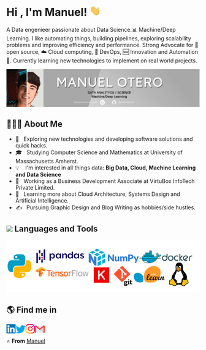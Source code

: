 

# Hi , I'm Manuel! <img src="https://raw.githubusercontent.com/manolito99/manolito99/master/img_gif/Hi.gif" width="29px"> 

A Data engenieer passionate about Data Science.:bar_chart: Machine/Deep Learning. I like automating things, building pipelines, exploring scalability problems and improving efficiency and performance. Strong Advocate for 📜 open source, :cloud: Cloud computing, 🚀 DevOps, :new: Innovation and Automation :robot:. Currently learning new technologies to implement on real world projects.

<img src="https://raw.githubusercontent.com/manolito99/manolito99/master/banner.png"> 
<!---
la foto de monica es de 1581x511
-->
<h2>👨🏻‍💻 About Me </h2>

- 🤔 &nbsp; Exploring new technologies and developing software solutions and quick hacks.
- 🎓 &nbsp; Studying Computer Science and Mathematics at University of Massachusetts Amherst.
- 💡 &nbsp;&nbsp; I'm interested in all things data: **Big Data, Cloud, Machine Learning and Data Science**
- 💼 &nbsp; Working as a Business Development Associate at VirtuBox InfoTech Private Limited.
- 🌱 &nbsp; Learning more about Cloud Architecture, Systems Design and Artificial Intelligence.
- ✍️ &nbsp; Pursuing Graphic Design and Blog Writing as hobbies/side hustles.

<h2> <img src="https://media.giphy.com/media/WUlplcMpOCEmTGBtBW/giphy.gif" width="30"> Languages and Tools </h2> 

<img src="https://raw.githubusercontent.com/manolito99/manolito99/master/img_gif/logos.png">

<h2>🌎 Find me in </h2>

  <a href="https://www.linkedin.com/in/manueloteromarquez">
    <img align="left" alt="Manuel Otero | Linkedin" width="24px" src="https://raw.githubusercontent.com/manolito99/manolito99/master/img_gif/Linkedin.svg" />
  </a>
  <a href="https://twitter.com/TheDudeThatCode">
    <img align="left" alt="Manuel Otero| Twitter" width="26px" src="https://raw.githubusercontent.com/manolito99/manolito99/master/img_gif/Twitter.svg" />
  </a>
  <a href="https://www.instagram.com/_nolo_99">
    <img align="left" alt="Manuel Otero | Instagram" width="24px" src="https://raw.githubusercontent.com/manolito99/manolito99/master/img_gif/Instagram.svg" />
  </a>
  <a href="mailto:nolomanolo990@gmail.com">
    <img align="left" alt="Manuel Otero | Gmail" width="26px" src="https://raw.githubusercontent.com/manolito99/manolito99/master/img_gif/Gmail.svg" />
  </a>
 
<br><br>
⭐️ **From** [Manuel](https://github.com/manolito99)
